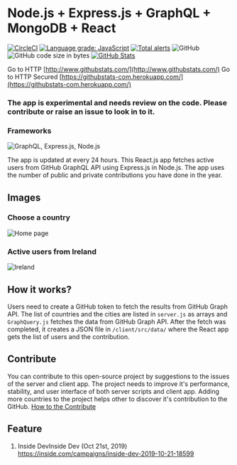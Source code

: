 # Node.js + Express.js + GraphQL + MongoDB + React
[![CircleCI](https://circleci.com/gh/gayanvoice/most-active-github-users-nodejs/tree/master.svg?style=svg)](https://circleci.com/gh/gayanvoice/most-active-github-users-nodejs/tree/master)
[![Language grade: JavaScript](https://img.shields.io/lgtm/grade/javascript/g/gayanvoice/githubstats.svg?logo=lgtm&logoWidth=18)](https://lgtm.com/projects/g/gayanvoice/githubstats/context:javascript)
[![Total alerts](https://img.shields.io/lgtm/alerts/g/gayanvoice/githubstats.svg?logo=lgtm&logoWidth=18)](https://lgtm.com/projects/g/gayanvoice/githubstats/alerts/)
![GitHub](https://img.shields.io/github/license/gayanvoice/GitHubStats)
![GitHub code size in bytes](https://img.shields.io/github/languages/code-size/gayanvoice/GitHubStats)
[![GitHub Stats](http://www.githubstats.com/get/gayanvoice/most-active-github-users-nodejs)](http://www.githubstats.com/stats)

Go to HTTP [http://www.githubstats.com/](http://www.githubstats.com/)
Go to HTTP Secured [https://githubstats-com.herokuapp.com/](https://githubstats-com.herokuapp.com/)

### The app is experimental and needs review on the code. Please contribute or raise an issue to look in to it.

### Frameworks
![GraphQL, Express.js, Node.js](https://raw.githubusercontent.com/gayanvoice/githubstats-github-graphql/images/github-stats-3.PNG "Frameworks GraphQL, Express.js, Node.js")

The app is updated at every 24 hours. This React.js app fetches active users from GitHub GraphQL API using Express.js in Node.js. The app uses the number of public and private contributions
you have done in the year.

## Images
### Choose a country
![Home page](https://raw.githubusercontent.com/b14d35/nodejs-graphql/images/github-stats-1.PNG "githubstats.com screenshots")
### Active users from Ireland
![Ireland](https://raw.githubusercontent.com/b14d35/nodejs-graphql/images/github-stats-2.PNG "githubstats.com screenshots")

## How it works?
Users need to create a GitHub token to fetch the results from GitHub Graph API. The list of countries and the cities are listed in `server.js` as arrays and `GraphQuery.js` fetches the data from GitHub Graph API. After the fetch was completed, it creates a JSON file in `/client/src/data/` where the React app gets the list of users and the contribution.

## Contribute
You can contribute to this open-source project by suggestions to the issues of the server and client app. The project needs to improve it's performance, stability, and user interface of both server scripts and client app. Adding more countries to the project helps other to discover it's contribution to the GitHub. [How to the Contribute](https://github.com/gayanvoice/githubstats/blob/master/CONTRIBUTING.md)

## Feature
1. Inside DevInside Dev (Oct 21st, 2019) https://inside.com/campaigns/inside-dev-2019-10-21-18599
